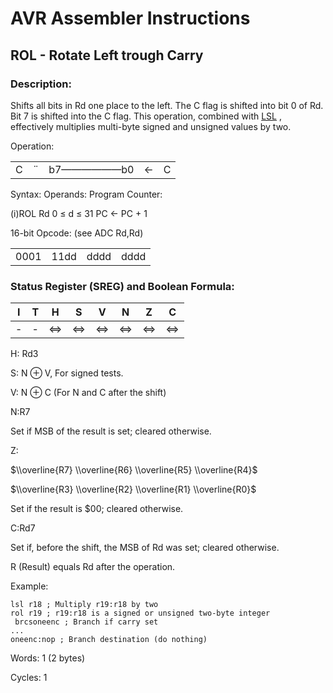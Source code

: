 AVR Assembler Instructions
==========================

ROL - Rotate Left trough Carry
------------------------------

### <a href="" id="N182C7"></a> Description:

Shifts all bits in Rd one place to the left. The C flag is shifted into bit 0 of Rd. Bit 7 is shifted into the C flag. This operation, combined with <a href="avrassembler.wb_LSL.html" class="xref" title="LSL- Logical Shift Left">LSL</a> , effectively multiplies multi-byte signed and unsigned values by two.

Operation:

|     |     |            |     |     |
|-----|-----|------------|-----|-----|
| C   | ¨   | b7——————b0 | ←   | C   |

Syntax: Operands: Program Counter:

(i)ROL Rd 0 ≤ d ≤ 31 PC ← PC + 1

16-bit Opcode: (see ADC Rd,Rd)

|      |      |      |      |
|------|------|------|------|
| 0001 | 11dd | dddd | dddd |

### <a href="" id="N18329"></a> Status Register (SREG) and Boolean Formula:

| I   | T   | H   | S   | V   | N   | Z   | C   |
|-----|-----|-----|-----|-----|-----|-----|-----|
| -   | -   | ⇔   | ⇔   | ⇔   | ⇔   | ⇔   | ⇔   |

H: Rd3

S: N ⊕ V, For signed tests.

V: N ⊕ C (For N and C after the shift)

N:R7

Set if MSB of the result is set; cleared otherwise.

Z:

$\\overline{R7} \\overline{R6} \\overline{R5} \\overline{R4}$

$\\overline{R3} \\overline{R2} \\overline{R1} \\overline{R0}$

Set if the result is $00; cleared otherwise.

C:Rd7

Set if, before the shift, the MSB of Rd was set; cleared otherwise.

R (Result) equals Rd after the operation.

Example:

``` programlisting
lsl r18 ; Multiply r19:r18 by two
rol r19 ; r19:r18 is a signed or unsigned two-byte integer
 brcsoneenc ; Branch if carry set
...
oneenc:nop ; Branch destination (do nothing)
```

Words: 1 (2 bytes)

Cycles: 1
